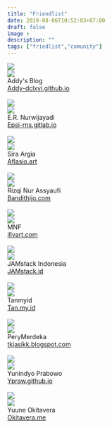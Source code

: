 ```yaml
---
title: "Friendlist"
date: 2019-08-06T10:52:03+07:00
draft: false
image :
description: ""
tags: ["friedlist","comunity"]
---
```

<div class="masonry-friendlist">

<div class="masonry-item">
<img src="/img/friend/addy.webp">
<div class="media mbuh">
  <div class="media-left">
<img src="https://avatars2.githubusercontent.com/u/7688126" class="gambar-teman">
  </div>
<div class="has-text-centered">
   <span class="masonry-title">
    Addy's Blog
   </span>
    <br/>
   <a href="https://addy-dclxvi.github.io">Addy-dclxvi.github.io</a>
   <br>
   <br/>
   <i class="fab fa-github is-size-5"></i>
   <i class="fab fa-twitter is-size-5"></i>
   <i class="fab fa-telegram is-size-5"></i>
   <i class="fab fa-facebook is-size-5"></i>
  </div>
  </div>
  </div>
    
<div class="masonry-item">
   <img src="/img/friend/epsi.png">
   <div class="media mbuh">
   <div class="media-left">
   <img src="https://avatars1.githubusercontent.com/u/52365" class="gambar-teman">
   </div>
   <div class="has-text-centered">
   <span class="masonry-title">
   E.R. Nurwijayadi
   </span>
   <br/>
   <a href="https://epsi-rns.gitlab.io">Epsi-rns.gitlab.io</a>
    <br>
    <br/>
   <i class="fab fa-github is-size-5"></i>
   <i class="fab fa-twitter is-size-5"></i>
   <i class="fab fa-telegram is-size-5"></i>
   <i class="fab fa-facebook is-size-5"></i>
   </div>
   </div>
   </div>
    
    
<div class="masonry-item">
   <img src="/img/friend/aflasio.png">
   <div class="media mbuh">
   <div class="media-left">
   <img src="https://avatars2.githubusercontent.com/u/45110036" class="gambar-teman">
   </div>
   <div class="has-text-centered">
   <span class="masonry-title">
   Sira Argia
   </span>
   <br/>
   <a href="https://Aflasio.art">Aflasio.art</a>
   <br>
   <br/>
   <i class="fab fa-github is-size-5"></i>
   <i class="fab fa-twitter is-size-5"></i>
   <i class="fab fa-telegram is-size-5"></i>
   <i class="fab fa-facebook is-size-5"></i>
   </div>
   </div>
   </div>
    
    
<div class="masonry-item">
   <img src="/img/friend/bandithijo.webp">
   <div class="media mbuh">
   <div class="media-left">
   <img src="https://avatars2.githubusercontent.com/u/3227736" class="gambar-teman">
   </div>
   <div class="has-text-centered">
   <span class="masonry-title">
   Rizqi Nur Assyaufi
   </span>
   <br/>
   <a href="https://bandithijo.com">Bandithijo.com</a>
   <br> 
   <br/>
   <i class="fab fa-github is-size-5"></i>
   <i class="fab fa-twitter is-size-5"></i>
   <i class="fab fa-telegram is-size-5"></i>   
   <i class="fab fa-facebook is-size-5"></i>
   </div>
   </div>
   </div>
    
    
<div class="masonry-item">
   <img src="/img/friend/illvart.png">
   <div class="media mbuh">
   <div class="media-left">
   <img src="https://avatars0.githubusercontent.com/u/24722231" class="gambar-teman">
   </div>
   <div class="has-text-centered">
   <span class="masonry-title">
   MNF
   </span>
   <br/>
   <a href="https://illvart.com">illvart.com</a>
   <br>
   <br/>
   <i class="fab fa-github is-size-5"></i>
   <i class="fab fa-twitter is-size-5"></i>
   <i class="fab fa-telegram is-size-5"></i>
   <i class="fab fa-facebook is-size-5"></i>
   </div>
   </div>
   </div>
    
    
<div class="masonry-item">
<img src="/img/friend/jamstack.webp">
 <div class="media mbuh">
<div class="media-left">
<img src="https://avatars1.githubusercontent.com/u/49210332" class="gambar-teman">
</div>
<div class="has-text-centered">
<span class="masonry-title">
JAMstack Indonesia
</span>
<br/>
<a href="https://jamstack.id">JAMstack.id</a>
   <br/>
   <br/>
   <i class="fab fa-github is-size-5"></i>
   <i class="fab fa-twitter is-size-5"></i>
   <i class="fab fa-telegram is-size-5"></i>
   <i class="fab fa-facebook is-size-5"></i>
   </div>
   </div>
   </div>
    
<div class="masonry-item">
<img src="/img/friend/tan.png">
<div class="media mbuh">
<div class="media-left">
<img src="https://avatars3.githubusercontent.com/u/47093017" class="gambar-teman">
</div>
<div class="has-text-centered">
<span class="masonry-title">
Tanmyid
</span>
<br/>
<a href="https://tan.my.id">Tan.my.id</a>
<br/>
<br/>
<i class="fab fa-github is-size-5"></i>
<i class="fab fa-twitter is-size-5"></i>
<i class="fab fa-telegram is-size-5"></i>
<i class="fab fa-facebook is-size-5"></i>
</div>
</div>
</div>

<div class="masonry-item">                                                                                                                         
<img src="/img/friend/tkjasik.png">                                                                                                                    
<div class="media mbuh">                                                                                                                           
<div class="media-left">                                                                                                                          
<img src="https://avatars1.githubusercontent.com/u/47948861" class="gambar-teman">                                                                 
 </div>                                                                                                                                             
 <div class="has-text-centered">                                                                                                                    
 <span class="masonry-title">                                                                                                                       
 PeryMerdeka                                                                                                                                            
 </span>                                                                                                                                           
 <br/>                                                                                                                                              
 <a href="https://tkjasikk.blogspot.com">tkjasikk.blogspot.com</a>                                                                                                         
 <br/>                                                                                                                                              
 <br/>                                                                                                                                             
 <i class="fab fa-github is-size-5"></i>                                                                                                           
 <i class="fab fa-twitter is-size-5"></i>                                                                                                           
 <i class="fab fa-telegram is-size-5"></i>                                                                                                          
 <i class="fab fa-facebook is-size-5"></i>                                                                                                         
</div>                                                                                                                                            
</div>                                                                                                                                             
</div>

<div class="masonry-item">
   <img src="/img/friend/ypraw.webp">
   <div class="media mbuh">
   <div class="media-left">
   <img src="https://avatars2.githubusercontent.com/u/16682706" class="gambar-teman">
   </div>
   <div class="has-text-centered">
   <span class="masonry-title">
   Yunindyo Prabowo
   </span>
   <br/>
   <a href="https://Ypraw.github.io">Ypraw.github.io</a>
   <br>
   <br/>
   <i class="fab fa-github is-size-5"></i>
   <i class="fab fa-twitter is-size-5"></i>
   <i class="fab fa-telegram is-size-5"></i>
   <i class="fab fa-facebook is-size-5"></i>    </div>
   </div>
    </div>
    
    
<div class="masonry-item">
    <img src="/img/friend/yuune.webp">
    <div class="media mbuh">
    <div class="media-left">
    <img src="https://avatars2.githubusercontent.com/u/9277632" class="gambar-teman">
    </div>
    <div class="has-text-centered">
    <span class="masonry-title">
    Yuune Okitavera
    </span>
    <br/>
    <a href="https://okitavera.me">Okitavera.me</a>
    <br>
    <br/>
    <i class="fab fa-github is-size-5"></i>
    <i class="fab fa-twitter is-size-5"></i>
    <i class="fab fa-telegram is-size-5"></i>
    <i class="fab fa-facebook is-size-5"></i>
    </div>
    </div>
    </div>
          
</div>

